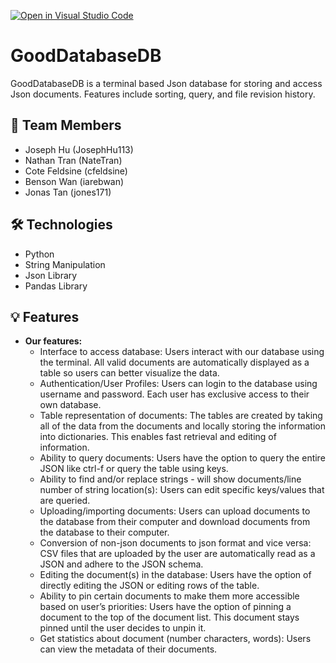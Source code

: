 [![Open in Visual Studio Code](https://classroom.github.com/assets/open-in-vscode-718a45dd9cf7e7f842a935f5ebbe5719a5e09af4491e668f4dbf3b35d5cca122.svg)](https://classroom.github.com/online_ide?assignment_repo_id=11509565&assignment_repo_type=AssignmentRepo)
# GoodDatabaseDB
  GoodDatabaseDB is a terminal based Json database for storing and access Json documents. Features include sorting, query, and file revision history.

## 👥 Team Members
- Joseph Hu (JosephHu113)
- Nathan Tran (NateTran)
- Cote Feldsine (cfeldsine)
- Benson Wan (iarebwan)
- Jonas Tan (jones171)

## 🛠️ Technologies
- Python
- String Manipulation
- Json Library
- Pandas Library

## 💡 Features 
- **Our features:**
  - Interface to access database: Users interact with our database using the terminal. All valid documents are automatically displayed as a table so users can better visualize the data.
  - Authentication/User Profiles: Users can login to the database using username and password. Each user has exclusive access to their own database.
  - Table representation of documents: The tables are created by taking all of the data from the documents and locally storing the information into dictionaries. This enables fast retrieval and editing of information. 
  - Ability to query documents: Users have the option to query the entire JSON like ctrl-f or query the table using keys.
  - Ability to find and/or replace strings - will show documents/line number of string location(s): Users can edit specific keys/values that are queried.
  - Uploading/importing documents: Users can upload documents to the database from their computer and download documents from the database to their computer. 
  - Conversion of non-json documents to json format and vice versa: CSV files that are uploaded by the user are automatically read as a JSON and adhere to the JSON schema. 
  - Editing the document(s) in the database: Users have the option of directly editing the JSON or editing rows of the table.
  - Ability to pin certain documents to make them more accessible based on user’s priorities: Users have the option of pinning a document to the top of the document list. This document stays pinned until the user decides to unpin it.
  - Get statistics about document (number characters, words): Users can view the metadata of their documents.
